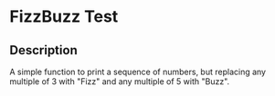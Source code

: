 # FizzBuzz Test

## Description
A simple function to print a sequence of numbers, but replacing any multiple of 3 with "Fizz" and any multiple of 5 with "Buzz".